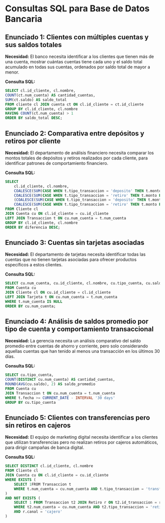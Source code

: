 # Consultas SQL para Base de Datos Bancaria

## Enunciado 1: Clientes con múltiples cuentas y sus saldos totales

**Necesidad:** El banco necesita identificar a los clientes que tienen más de una cuenta, mostrar cuántas cuentas tiene cada uno y el saldo total acumulado en todas sus cuentas, ordenados por saldo total de mayor a menor.

**Consulta SQL:**
```sql
SELECT cl.id_cliente, cl.nombre,
COUNT(ct.num_cuenta) AS cantidad_cuentas,
SUM(ct.saldo) AS saldo_total
FROM cliente cl JOIN cuenta ct ON cl.id_cliente = ct.id_cliente
GROUP BY cl.id_cliente, cl.nombre
HAVING COUNT(ct.num_cuenta) > 1
ORDER BY saldo_total DESC;
```

## Enunciado 2: Comparativa entre depósitos y retiros por cliente

**Necesidad:** El departamento de análisis financiero necesita comparar los montos totales de depósitos y retiros realizados por cada cliente, para identificar patrones de comportamiento financiero.

**Consulta SQL:**
```sql
SELECT 
    cl.id_cliente, cl.nombre,
    COALESCE(SUM(CASE WHEN t.tipo_transaccion = 'deposito' THEN t.monto END), 0) AS total_depositos,
    COALESCE(SUM(CASE WHEN t.tipo_transaccion = 'retiro' THEN t.monto END), 0) AS total_retiros,
    (COALESCE(SUM(CASE WHEN t.tipo_transaccion = 'deposito' THEN t.monto END), 0) -
    COALESCE(SUM(CASE WHEN t.tipo_transaccion = 'retiro' THEN t.monto END), 0)) AS diferencia
FROM Cliente cl
JOIN Cuenta cu ON cl.id_cliente = cu.id_cliente
LEFT JOIN Transaccion t ON cu.num_cuenta = t.num_cuenta
GROUP BY cl.id_cliente, cl.nombre
ORDER BY diferencia DESC;
```

## Enunciado 3: Cuentas sin tarjetas asociadas

**Necesidad:** El departamento de tarjetas necesita identificar todas las cuentas que no tienen tarjetas asociadas para ofrecer productos específicos a estos clientes.

**Consulta SQL:**
```sql
SELECT cu.num_cuenta, cu.id_cliente, cl.nombre, cu.tipo_cuenta, cu.saldo, cu.fecha_apertura
FROM Cuenta cu
JOIN Cliente cl ON cu.id_cliente = cl.id_cliente
LEFT JOIN Tarjeta t ON cu.num_cuenta = t.num_cuenta
WHERE t.num_cuenta IS NULL
ORDER BY cu.num_cuenta;
```

## Enunciado 4: Análisis de saldos promedio por tipo de cuenta y comportamiento transaccional

**Necesidad:** La gerencia necesita un análisis comparativo del saldo promedio entre cuentas de ahorro y corriente, pero solo considerando aquellas cuentas que han tenido al menos una transacción en los últimos 30 días.

**Consulta SQL:**
```sql
SELECT cu.tipo_cuenta,
COUNT(DISTINCT cu.num_cuenta) AS cantidad_cuentas,
ROUND(AVG(cu.saldo), 2) AS saldo_promedio
FROM Cuenta cu
JOIN Transaccion t ON cu.num_cuenta = t.num_cuenta
WHERE t.fecha >= CURRENT_DATE - INTERVAL '30 days'
GROUP BY cu.tipo_cuenta
```

## Enunciado 5: Clientes con transferencias pero sin retiros en cajeros

**Necesidad:** El equipo de marketing digital necesita identificar a los clientes que utilizan transferencias pero no realizan retiros por cajeros automáticos, para dirigir campañas de banca digital.

**Consulta SQL:**
```sql
SELECT DISTINCT cl.id_cliente, cl.nombre
FROM Cliente cl
JOIN Cuenta cu ON cl.id_cliente = cu.id_cliente
WHERE EXISTS (
    SELECT 1FROM Transaccion t
    WHERE t.num_cuenta = cu.num_cuenta AND t.tipo_transaccion = 'transferencia'
)
AND NOT EXISTS (
    SELECT 1 FROM Transaccion t2 JOIN Retiro r ON t2.id_transaccion = r.id_transaccion
    WHERE t2.num_cuenta = cu.num_cuenta AND t2.tipo_transaccion = 'retiro'
    AND r.canal = 'cajero'
)
```

